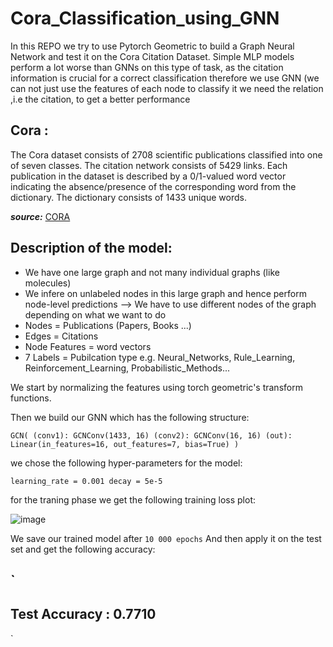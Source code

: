 # Cora_Classification_using_GNN


In this REPO we try to use Pytorch Geometric to build a Graph Neural Network and test it on the Cora Citation Dataset. Simple MLP models perform a lot worse than GNNs on this type of task, as the citation information is crucial for a correct classification therefore we use GNN (we can not just use the features of each node to classify it we need the relation ,i.e the citation, to get a better performance 

## Cora :

The Cora dataset consists of 2708 scientific publications classified into one of seven classes. The citation network consists of 5429 links. Each publication in the dataset is described by a 0/1-valued word vector indicating the absence/presence of the corresponding word from the dictionary. The dictionary consists of 1433 unique words.


***source:*** <a href="https://relational.fit.cvut.cz/dataset/CORA">CORA</a>

## Description of the model:


- We have one large graph and not many individual graphs (like molecules)
- We infere on unlabeled nodes in this large graph and hence perform node-level predictions --> We have to use different nodes of the graph depending on what we want to do
- Nodes = Publications (Papers, Books ...)
- Edges = Citations
- Node Features = word vectors
- 7 Labels = Pubilcation type e.g. Neural_Networks, Rule_Learning, Reinforcement_Learning, 	Probabilistic_Methods...

We start by normalizing the features using torch geometric's transform functions.

Then we build our GNN which has the following structure:

`GCN(
  (conv1): GCNConv(1433, 16)
  (conv2): GCNConv(16, 16)
  (out): Linear(in_features=16, out_features=7, bias=True)
)`

we chose the following hyper-parameters for the model:

`learning_rate = 0.001
decay = 5e-5`

for the traning phase we get the following training loss plot:

![image](https://user-images.githubusercontent.com/85687148/127714992-d0041be9-ec7d-427a-ba70-8d7740790664.png)


We save our trained model after `10 000 epochs`
And then apply it on the test set and get the following accuracy:

`
--------------------------------------------------
Test Accuracy   :    0.7710
--------------------------------------------------
`


